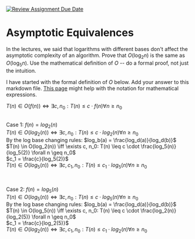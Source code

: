 [![Review Assignment Due Date](https://classroom.github.com/assets/deadline-readme-button-24ddc0f5d75046c5622901739e7c5dd533143b0c8e959d652212380cedb1ea36.svg)](https://classroom.github.com/a/fbkbKZ5N)
# Asymptotic Equivalences

In the lectures, we said that logarithms with different bases don't affect the
asymptotic complexity of an algorithm. Prove that $O(\log_{2} n)$ is the same as
$O(\log_{5} n)$. Use the mathematical definition of $O$ -- do a formal proof,
not just the intuition.

I have started with the formal definition of $O$ below. Add your answer to this
markdown file. [This
page](https://docs.github.com/en/get-started/writing-on-github/working-with-advanced-formatting/writing-mathematical-expressions)
might help with the notation for mathematical expressions.

$T(n) \in O(f(n)) \iff \exists c, n_0: T(n) \leq c \cdot f(n) \forall n \geq n_0$ <br />
<br />

Case 1: $f(n) = log_2(n)$ <br />
$T(n) \in O(log_2(n)) \iff \exists c, n_0: T(n) \leq c \cdot log_2(n) \forall n \geq n_0$ <br />
By the log base changing rules: $log_b(a) = \frac{log_d(a)}{log_d(b)}$ <br />
$T(n) \in O(log_2(n)) \iff \exists c, n_0: T(n) \leq c \cdot \frac{log_5(n)}{log_5(2)} \forall n \geq n_0$ <br />
$c_1 = \frac{c}{log_5(2)}$ <br />
$T(n) \in O(log_5(n)) \iff \exists c, c_1, n_0: T(n) \leq c_1 \cdot log_5(n) \forall n \geq n_0$ <br />

<br/>

Case 2: $f(n) = log_5(n)$ <br />
$T(n) \in O(log_5(n)) \iff \exists c, n_0: T(n) \leq c \cdot log_5(n) \forall n \geq n_0$ <br />
By the log base changing rules: $log_b(a) = \frac{log_d(a)}{log_d(b)}$ <br />
$T(n) \in O(log_5(n)) \iff \exists c, n_0: T(n) \leq c \cdot \frac{log_2(n)}{log_2(5)} \forall n \geq n_0$ <br />
$c_1 = \frac{c}{log_2(5)}$ <br />
$T(n) \in O(log_2(n)) \iff \exists c, c_1, n_0: T(n) \leq c_1 \cdot log_2(n) \forall n \geq n_0$ <br />
